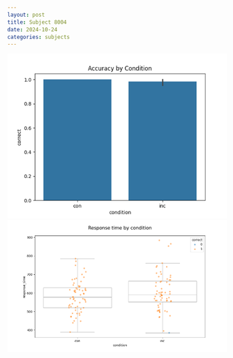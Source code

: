 ```yaml
---
layout: post
title: Subject 8004
date: 2024-10-24
categories: subjects
---
```


![](data/8004/run-1/8004_NF_acc.png)
![](data/8004/run-1/8004_NF_rt.png)
